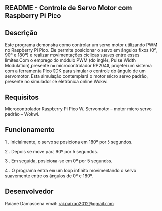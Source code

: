 ## README - Controle de Servo Motor com Raspberry Pi Pico

## Descrição

Este programa demonstra como controlar um servo motor utilizando PWM no Raspberry Pi Pico. Ele permite posicionar o servo em ângulos fixos (0º, 90º e 180º) e realizar movimentações cíclicas suaves entre esses limites.Com o emprego do módulo PWM (do inglês, Pulse Width Modulation),presente no microcontrolador RP2040, projetei um sistema com a ferramenta Pico SDK para simular o controle do ângulo de um servomotor. Esta simulação contemplará o motor micro servo padrão, presente no simulador de eletrônica online Wokwi.

## Requisitos

Microcontrolador Raspberry Pi Pico W.
Servomotor – motor micro servo padrão – Wokwi.

## Funcionamento

1 . Inicialmente, o servo se posiciona em 180º por 5 segundos.

2 . Depois se move para 90º por 5 segundos.

3 . Em seguida, posiciona-se em 0º por 5 segundos.

4 . O programa entra em um loop infinito movimentando o servo suavemente entre os ângulos de 0º e 180º.

## Desenvolvedor

Raiane Damascena
email: rai.paixao2012@gmail.com
